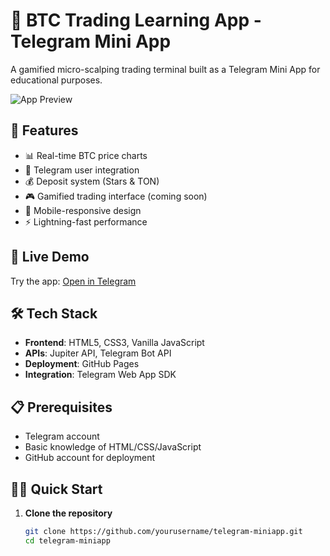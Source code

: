 # 🚀 BTC Trading Learning App - Telegram Mini App

A gamified micro-scalping trading terminal built as a Telegram Mini App for educational purposes.

![App Preview](https://via.placeholder.com/400x600/667eea/ffffff?text=App+Preview)

## 🌟 Features

- 📊 Real-time BTC price charts
- 👤 Telegram user integration
- 💰 Deposit system (Stars & TON)
- 🎮 Gamified trading interface (coming soon)
- 📱 Mobile-responsive design
- ⚡ Lightning-fast performance

## 🚀 Live Demo

Try the app: [Open in Telegram](https://t.me/@learn_to_scalp_with_bot)

## 🛠️ Tech Stack

- **Frontend**: HTML5, CSS3, Vanilla JavaScript
- **APIs**: Jupiter API, Telegram Bot API
- **Deployment**: GitHub Pages
- **Integration**: Telegram Web App SDK

## 📋 Prerequisites

- Telegram account
- Basic knowledge of HTML/CSS/JavaScript
- GitHub account for deployment

## 🏃‍♂️ Quick Start

1. **Clone the repository**
   ```bash
   git clone https://github.com/yourusername/telegram-miniapp.git
   cd telegram-miniapp
